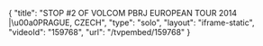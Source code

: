 {
    "title": "STOP #2 OF VOLCOM PBRJ EUROPEAN TOUR 2014 |\u00a0PRAGUE, CZECH",
    "type": "solo",
    "layout": "iframe-static",
    "videoId": "159768",
    "url": "\/tvpembed\/159768"
}